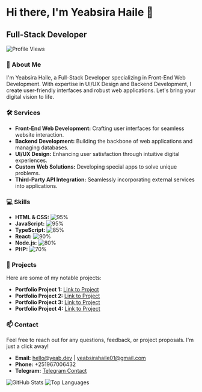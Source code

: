 # Hi there, I'm Yeabsira Haile 👋
## Full-Stack Developer

![Profile Views](https://komarev.com/ghpvc/?username=YeabsiraHaile&style=flat-square)

### 🚀 About Me
I'm Yeabsira Haile, a Full-Stack Developer specializing in Front-End Web Development. With expertise in UI/UX Design and Backend Development, I create user-friendly interfaces and robust web applications. Let's bring your digital vision to life.

### 🛠️ Services
- **Front-End Web Development:** Crafting user interfaces for seamless website interaction.
- **Backend Development:** Building the backbone of web applications and managing databases.
- **UI/UX Design:** Enhancing user satisfaction through intuitive digital experiences.
- **Custom Web Solutions:** Developing special apps to solve unique problems.
- **Third-Party API Integration:** Seamlessly incorporating external services into applications.

### 💻 Skills
- **HTML & CSS:** ![95%](https://progress-bar.dev/95)
- **JavaScript:** ![95%](https://progress-bar.dev/95)
- **TypeScript:** ![85%](https://progress-bar.dev/85)
- **React:** ![90%](https://progress-bar.dev/90)
- **Node.js:** ![80%](https://progress-bar.dev/80)
- **PHP:** ![70%](https://progress-bar.dev/70)

### 📂 Projects
Here are some of my notable projects:
- **Portfolio Project 1:** [Link to Project](#)
- **Portfolio Project 2:** [Link to Project](#)
- **Portfolio Project 3:** [Link to Project](#)
- **Portfolio Project 4:** [Link to Project](#)

### 📫 Contact
Feel free to reach out for any questions, feedback, or project proposals. I'm just a click away!
- **Email:** [hello@yeab.dev](mailto:hello@yeab.dev) | [yeabsirahaile01@gmail.com](mailto:yeabsirahaile01@gmail.com)
- **Phone:** +251967006432
- **Telegram:** [Telegram Contact](#)

![GitHub Stats](https://github-readme-stats.vercel.app/api?username=YeabsiraHaile&show_icons=true&theme=radical)
![Top Languages](https://github-readme-stats.vercel.app/api/top-langs/?username=YeabsiraHaile&layout=compact&theme=radical)
